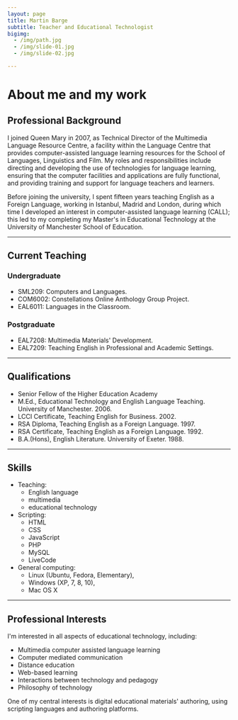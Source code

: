 ```yaml
---
layout: page
title: Martin Barge
subtitle: Teacher and Educational Technologist
bigimg: 
  - /img/path.jpg
  - /img/slide-01.jpg
  - /img/slide-02.jpg

---
```

# About me and my work
## Professional Background

I joined Queen Mary in 2007, as Technical Director of the Multimedia Language Resource Centre, a facility within the Language Centre that provides computer-assisted language learning resources for the School of Languages, Linguistics and Film. My roles and responsibilities include directing and developing the use of technologies for language learning, ensuring that the computer facilities and applications are fully functional, and providing training and support for language teachers and learners.

Before joining the university, I spent fifteen years teaching English as a Foreign Language, working in Istanbul, Madrid and London, during which time I developed an interest in computer-assisted language learning (CALL); this led to my completing my Master's in Educational Technology at the University of Manchester School of Education.
<hr>

## Current Teaching
### Undergraduate

   - SML209: Computers and Languages.
   - COM6002: Constellations Online Anthology Group Project.
   - EAL6011: Languages in the Classroom.

### Postgraduate

   - EAL7208: Multimedia Materials' Development.
   - EAL7209: Teaching English in Professional and Academic Settings.

<hr>

## Qualifications

- Senior Fellow of the Higher Education Academy
- M.Ed., Educational Technology and English Language Teaching. University of Manchester. 2006.
- LCCI Certificate, Teaching English for Business. 2002.
- RSA Diploma, Teaching English as a Foreign Language. 1997.
- RSA Certificate, Teaching English as a Foreign Language. 1992.
- B.A.(Hons), English Literature. University of Exeter. 1988.

<hr> 

## Skills

- Teaching: 
   - English language 
   - multimedia
   - educational technology
- Scripting: 
   - HTML 
   - CSS
   - JavaScript
   - PHP
   - MySQL
   - LiveCode
- General computing: 
   - Linux (Ubuntu, Fedora, Elementary), 
   - Windows (XP, 7, 8, 10), 
   - Mac OS X

<hr>

## Professional Interests

I'm interested in all aspects of educational technology, including:

   - Multimedia computer assisted language learning
   - Computer mediated communication
   - Distance education
   - Web-based learning
   - Interactions between technology and pedagogy
   - Philosophy of technology

One of my central interests is digital educational materials' authoring, using scripting languages and authoring platforms.
